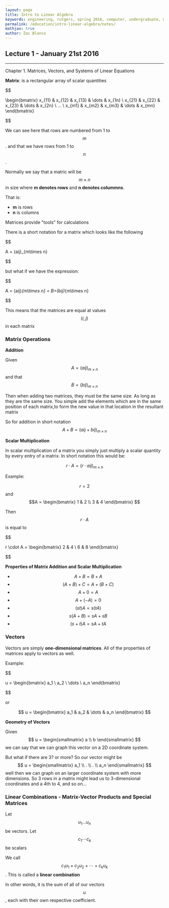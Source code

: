 ```yaml
---
layout: page
title: Intro to Linear Algebra
keywords: engineering, rutgers, spring 2016, computer, undergraduate, math, science, 01:198:250, rutgers university, linear, algebra, introduction, notes
permalink: /education/intro-linear-algebra/notes/
mathjax: true
author: Zac Blanco
---
```


## Lecture 1 - January 21st 2016

--------------------------------

Chapter 1. Matrices, Vectors, and Systems of Linear Equations

**Matrix**: is a rectangular array of scalar quantities

$$

\begin{bmatrix}
    x_{11}       & x_{12} & x_{13} & \dots & x_{1n} \\
    x_{21}       & x_{22} & x_{23} & \dots & x_{2n} \\
    ... \\
    x_{m1}       & x_{m2} & x_{m3} & \dots & x_{mn}
\end{bmatrix}

$$

We can see here that rows are numbered from 1 to $$m$$. and that we have rows from 1 to $$n$$.

Normally we say that a matric will be $$m\times n$$ in size where **m denotes rows** and **n denotes colummns**.

That is:

- **m** is rows
- **n** is columns

Matrices provide "tools" for calculations

There is a short notation for a matrix which looks like the following

$$

A = (aij)_{m\times n}

$$

but what if we have the expression:

$$

A = (aij)_{m\times n} = B=(bij)_{m\times n}

$$

This means that the matrices are equal at values $$(i, j)$$ in each matrix

### **Matrix Operations**

**Addition**

Given $$A=(aij)_{m\times n}$$ and that $$ B=(bij)_{m\times n}$$

Then when adding two matrices, they must be the same size. As long as they are the same size. You simple add the elements which are in the same position of each matrix,to form the new value in that location in the resultant matrix

So for addition in short notation$$ A + B = (aij + bij)_{m\times n} $$

**Scalar Multiplication**

In scalar multiplication of a matrix you simply just multiply a scalar quantity by every entry of a matrix. In short notation this would be:

$$ r \cdot A = (r\cdot aij)_{m\times n} $$

Example:

$$r = 2$$ and $$A = \begin{bmatrix} 1 & 2 \\
3 & 4 \end{bmatrix} $$

Then $$ r\cdot A$$ is equal to

$$

r \cdot A = \begin{bmatrix} 2 & 4 \\ 6 & 8 \end{bmatrix}

$$

**Properties of Matrix Addition and Scalar Multiplication**

- $$ A + B = B + A $$
- $$(A + B) + C = A + (B + C) $$
- $$ A + 0 = A $$
- $$ A + (-A) = 0 $$
- $$ (st)A = s(tA) $$
- $$ s(A + B) = sA + sB $$
- $$ (s + t)A = sA + tA $$


### Vectors

Vectors are simply **one-dimensional matrices**. All of the properties of matrices apply to vectors as well.

Example:

$$

u = \begin{bmatrix} a_1 \\
                    a_2 \\
                    \dots \\
                    a_n
\end{bmatrix}

$$

or

$$
u = \begin{bmatrix} a_1 &
                    a_2 &
                    \dots &
                    a_n
\end{bmatrix}
$$

**Geometry of Vectors**

Given $$ u = \begin{smallmatrix} a \\ b \end{smallmatrix} $$ we can say that we can graph this vector on a 2D coordinate system.

But what if there are 3? or more? So our vector might be $$ u = \begin{smallmatrix} a_1 \\ . \\ . \\ a_n \end{smallmatrix} $$ well then we can graph on an larger coordinate system with more dimensions. So 3 rows in a matrix might lead us to 3-dimensional coordinates and a 4th to 4, and so on...

### Linear Combinations - Matrix-Vector Products and Special Matrices

Let $$ u_1 \dots u_n $$be vectors. Let $$ c_1 \cdots c_k$$ be scalars

We call $$c_1u_1 + c_2u_2 + \cdots + c_ku_k $$. This is called a **linear combination**

In other words, it is the sum of all of our vectors $$u$$, each with their own respective coefficient.

